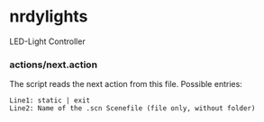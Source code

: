 # nrdylights
LED-Light Controller

### actions/next.action
The script reads the next action from this file. Possible entries:
```
Line1: static | exit
Line2: Name of the .scn Scenefile (file only, without folder)
```
